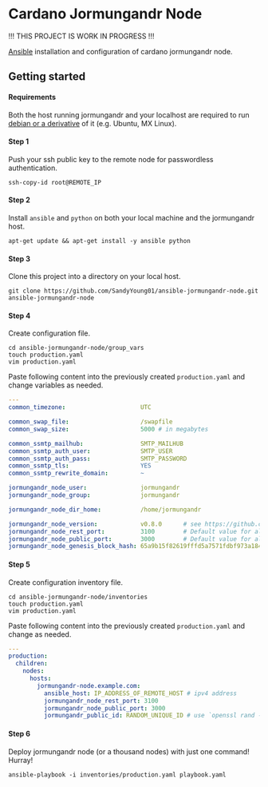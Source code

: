 # Cardano Jormungandr Node

!!! THIS PROJECT IS WORK IN PROGRESS !!!

[Ansible](https://duckduckgo.com/?q=ansible) installation and configuration of cardano jormungandr node.

## Getting started

#### Requirements

Both the host running jormungandr and your localhost are required to run [debian or a derivative](https://www.debian.org/derivatives/) of it (e.g. Ubuntu, MX Linux).

#### Step 1
Push your ssh public key to the remote node for passwordless authentication.
```shell
ssh-copy-id root@REMOTE_IP
```

#### Step 2
Install `ansible` and `python` on both your local machine and the jormungandr host.
```shell
apt-get update && apt-get install -y ansible python
```

#### Step 3
Clone this project into a directory on your local host.
```shell
git clone https://github.com/SandyYoung01/ansible-jormungandr-node.git ansible-jormungandr-node
```

#### Step 4
Create configuration file.
```shell
cd ansible-jormungandr-node/group_vars
touch production.yaml
vim production.yaml
```

Paste following content into the previously created `production.yaml` and change variables as needed.
```yaml
---
common_timezone:                     UTC

common_swap_file:                    /swapfile
common_swap_size:                    5000 # in megabytes

common_ssmtp_mailhub:                SMTP_MAILHUB
common_ssmtp_auth_user:              SMTP_USER
common_ssmtp_auth_pass:              SMTP_PASSWORD
common_ssmtp_tls:                    YES
common_ssmtp_rewrite_domain:         ~

jormungandr_node_user:               jormungandr
jormungandr_node_group:              jormungandr

jormungandr_node_dir_home:           /home/jormungandr

jormungandr_node_version:            v0.8.0      # see https://github.com/input-output-hk/jormungandr/releases
jormungandr_node_rest_port:          3100        # Default value for all hosts. Can be overwritten in inventories file on a per host basis.
jormungandr_node_public_port:        3000        # Default value for all hosts. Can be overwritten in inventories file on a per host basis.
jormungandr_node_genesis_block_hash: 65a9b15f82619fffd5a7571fdbf973a18480e9acf1d2fddeb606ebb53ecca839 # see https://hydra.iohk.io/job/Cardano/jormungandr/jormungandrConfigs.nightly/latest
```

#### Step 5
Create configuration inventory file.
```shell
cd ansible-jormungandr-node/inventories
touch production.yaml
vim production.yaml
```

Paste following content into the previously created `production.yaml` and change as needed.
```yaml
---
production:
  children:
    nodes:
      hosts:
        jormungandr-node.example.com:
          ansible_host: IP_ADDRESS_OF_REMOTE_HOST # ipv4 address
          jormungandr_node_rest_port: 3100
          jormungandr_node_public_port: 3000
          jormungandr_public_id: RANDOM_UNIQUE_ID # use `openssl rand -hex 24` to generate
```
#### Step 6
Deploy jormungandr node (or a thousand nodes) with just one command! Hurray!
```shell
ansible-playbook -i inventories/production.yaml playbook.yaml
```